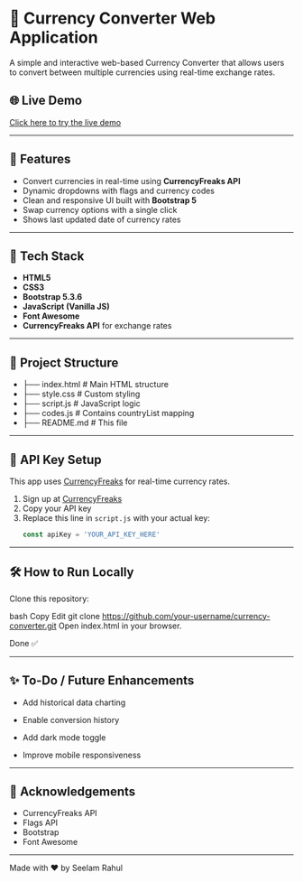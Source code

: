 # 💱 Currency Converter Web Application

A simple and interactive web-based Currency Converter that allows users to convert between multiple currencies using real-time exchange rates.


## 🌐 Live Demo

[Click here to try the live demo](https://rahulseelam0.github.io/CurrencyConverter/)

---

## 📌 Features

- Convert currencies in real-time using **CurrencyFreaks API**
- Dynamic dropdowns with flags and currency codes
- Clean and responsive UI built with **Bootstrap 5**
- Swap currency options with a single click
- Shows last updated date of currency rates

---

## 🚀 Tech Stack

- **HTML5**
- **CSS3**
- **Bootstrap 5.3.6**
- **JavaScript (Vanilla JS)**
- **Font Awesome**
- **CurrencyFreaks API** for exchange rates

---

## 📂 Project Structure

- ├── index.html # Main HTML structure
- ├── style.css # Custom styling
- ├── script.js # JavaScript logic
- ├── codes.js # Contains countryList mapping
- ├── README.md # This file

---

## 🔑 API Key Setup

This app uses [CurrencyFreaks](https://currencyfreaks.com/) for real-time currency rates.

1. Sign up at [CurrencyFreaks](https://currencyfreaks.com/)
2. Copy your API key
3. Replace this line in `script.js` with your actual key:
   ```js
   const apiKey = 'YOUR_API_KEY_HERE'
   
---

## 🛠 How to Run Locally
Clone this repository:

bash
Copy
Edit
git clone https://github.com/your-username/currency-converter.git
Open index.html in your browser.

Done ✅

---

## ✨ To-Do / Future Enhancements
 * Add historical data charting

 * Enable conversion history

 * Add dark mode toggle

 * Improve mobile responsiveness

---

## 🙌 Acknowledgements
 * CurrencyFreaks API
 * Flags API
 * Bootstrap
 * Font Awesome

---

Made with ❤️ by Seelam Rahul
